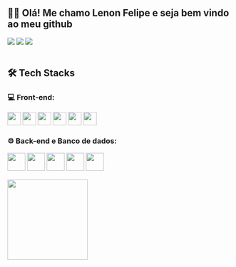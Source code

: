 ## 🖐🏽 Olá! Me chamo Lenon Felipe e seja bem vindo ao meu github

<div>
<a  href="https://www.instagram.com/llennonfelipe?igsh=cDI0cTV0NzQyOWd5" target="_blank"><img loading="lazy" src="https://img.shields.io/badge/-Instagram-%23E4405F?style=for-the-badge&logo=instagram&logoColor=white" target="_blank"></a>
<a href = "mailto:contato@lenonfelipe98@gmail.com"><img loading="lazy" src="https://img.shields.io/badge/Gmail-D14836?style=for-the-badge&logo=gmail&logoColor=white" target="_blank"></a>
<a href="https://www.linkedin.com/in/lenon-felipe-460642304" target="_blank"><img loading="lazy" src="https://img.shields.io/badge/-LinkedIn-%230077B5?style=for-the-badge&logo=linkedin&logoColor=white" target="_blank"></a>   
</div>

<br />

<div>
<h2>🛠 Tech Stacks</h2>
  <h3>💻 Front-end:</h3>
<img height="30px" width="30px" src="https://cdn.jsdelivr.net/gh/devicons/devicon@latest/icons/html5/html5-original.svg" />
<img height="30px" width="30px" src="https://cdn.jsdelivr.net/gh/devicons/devicon@latest/icons/css3/css3-original.svg" />
<img height="30px" width="30px" src="https://cdn.jsdelivr.net/gh/devicons/devicon@latest/icons/javascript/javascript-original.svg" />
<img height="30px" width="30px" src="https://cdn.jsdelivr.net/gh/devicons/devicon@latest/icons/typescript/typescript-original.svg" />
<img height="30px" width="30px" src="https://cdn.jsdelivr.net/gh/devicons/devicon@latest/icons/bootstrap/bootstrap-original.svg" />
<img height="30px" width="30px" src="https://cdn.jsdelivr.net/gh/devicons/devicon@latest/icons/react/react-original.svg" />
</div>

<div>
  <h3>⚙ Back-end e Banco de dados:</h3>
<img height="40px" width="40px" src="https://cdn.jsdelivr.net/gh/devicons/devicon@latest/icons/nodejs/nodejs-plain-wordmark.svg" />
<img height="40px" width="40px" src="https://cdn.jsdelivr.net/gh/devicons/devicon@latest/icons/java/java-original.svg" />
<img height="40px" width="40px" src="https://cdn.jsdelivr.net/gh/devicons/devicon@latest/icons/mysql/mysql-original-wordmark.svg" />
<img height="40px" width="40px" src="https://cdn.jsdelivr.net/gh/devicons/devicon@latest/icons/postgresql/postgresql-plain-wordmark.svg" />
<img height="40px" width="40px" src="https://cdn.jsdelivr.net/gh/devicons/devicon@latest/icons/mongodb/mongodb-plain-wordmark.svg" />

</div>  

<br />

<div>
<a href="https://github.com/LenonFelipe">
<img height="180em" src="https://github-readme-stats.vercel.app/api/top-langs/?username=LenonFelipe&layout=compact&langs_count=7&theme=dracula"/>
</div>



